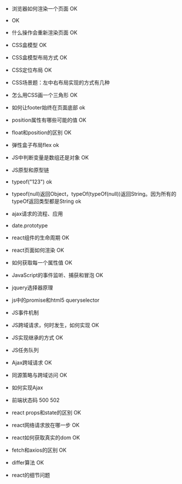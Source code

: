 * 浏览器如何渲染一个页面 OK
* <!DOCTYPE> OK
* 什么操作会重新渲染页面 OK
* CSS盒模型 OK
* CSS盒模型布局方式 OK
* CSS定位布局 OK
* CSS场景题：左中右布局实现的方式有几种
* 怎么用CSS画一个三角形 OK
* 如何让footer始终在页面底部 ok
* position属性有哪些可能的值 OK
* float和position的区别 OK
* 弹性盒子布局flex  ok
* JS中判断变量是数组还是对象 OK
* JS原型和原型链
* typeof("123")  ok
* typeof(null)返回Object，typeOf(typeOf(null))返回String。因为所有的typeOf返回类型都是String   ok
* ajax请求的流程、应用
* date.prototype
* react组件的生命周期 OK
* react页面如何渲染 OK
* 如何获取每一个属性值 OK


* JavaScript的事件监听、捕获和冒泡 OK
* jquery选择器原理
* js中的promise和html5 queryselector
* JS事件机制
* JS跨域请求，何时发生，如何实现 OK
* JS实现继承的方式 OK
* JS任务队列
* Ajax跨域请求 OK
* 同源策略与跨域访问 OK
* 如何实现Ajax 
* 前端状态码 500 502 
* react props和state的区别 OK
* react网络请求放在哪一步 OK

* react如何获取真实的dom OK
* fetch和axios的区别 OK
* differ算法 OK
* react的细节问题

